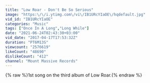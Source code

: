 ```yaml
---
title: "Low Roar - Don't Be So Serious"
image: "https:\/\/i.ytimg.com\/vi\/IB1URcYIaOE\/hqdefault.jpg"
vid_id: "IB1URcYIaOE"
categories: "Music"
tags: ["Once In A Long","Long While"]
date: "2021-06-24T02:43:30+03:00"
vid_date: "2017-04-17T17:53:32Z"
duration: "PT6M13S"
viewcount: "2576619"
likeCount: "48690"
dislikeCount: "412"
channel: "Mount Massive Records"
---
```

{% raw %}1st song on the third album of Low Roar.{% endraw %}
